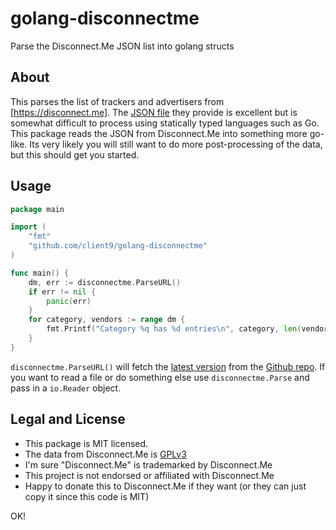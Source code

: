 # golang-disconnectme
Parse the Disconnect.Me JSON list into golang structs

## About

This parses the list of trackers and advertisers from [https://disconnect.me].  The [JSON file](https://github.com/disconnectme/disconnect-tracking-protection/blob/master/services.json) they provide is excellent but is somewhat difficult to process using statically typed languages such as Go.  This package reads the JSON from Disconnect.Me into something more go-like.  Its very likely you will still want to do more post-processing of the data, but this should get you started.

## Usage

```go
package main

import (
	"fmt"
	"github.com/client9/golang-disconnectme"
)

func main() {
	dm, err := disconnectme.ParseURL()
	if err != nil {
		panic(err)
	}
	for category, vendors := range dm {
		fmt.Printf("Category %q has %d entries\n", category, len(vendors))
	}
}
```

`disconnectme.ParseURL()` will fetch the [latest version](https://raw.githubusercontent.com/disconnectme/disconnect-tracking-protection/master/services.json) from the [Github repo](https://github.com/disconnectme/disconnect-tracking-protection).  If you want to read a file or do something else use `disconnectme.Parse` and pass in a `io.Reader` object.

## Legal and License

* This package is MIT licensed.
* The data from Disconnect.Me is [GPLv3](https://github.com/disconnectme/disconnect-tracking-protection/blob/master/LICENSE)
* I'm sure "Disconnect.Me" is trademarked by Disconnect.Me
* This project is not endorsed or affiliated with Disconnect.Me
* Happy to donate this to Disconnect.Me if they want (or they can just copy it since this code is MIT)

OK!

